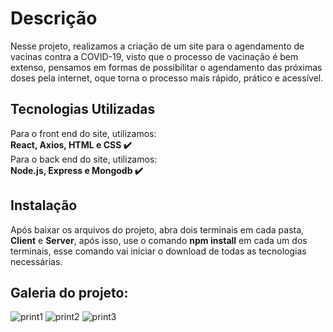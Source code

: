 # Descrição
Nesse projeto, realizamos a criação de um site para o agendamento de vacinas contra a COVID-19, visto que o processo de vacinação é bem extenso, pensamos em formas de possibilitar o agendamento das próximas doses pela internet, oque torna o processo mais rápido, prático e acessível.
## Tecnologias Utilizadas
Para o front end do site, utilizamos:  
**React, Axios, HTML e CSS ✔️**  
Para o back end do site, utilizamos:  
**Node.js, Express e Mongodb ✔️**  

## Instalação

Após baixar os arquivos do projeto, abra dois terminais em cada pasta, **Client** e **Server**, após isso, use o comando **npm install** em cada um dos terminais, esse comando vai iniciar o download de todas as tecnologias necessárias.

## Galeria do projeto:
![print1](https://user-images.githubusercontent.com/63107417/173169361-427d94e5-138c-41f8-88d3-bd23a4b7ec7e.png)
![print2](https://user-images.githubusercontent.com/63107417/173169364-4f12828d-5e11-4adb-a757-d7ab9558142d.png)
![print3](https://user-images.githubusercontent.com/63107417/173169369-7812ca5e-af3f-4184-acac-332b361210cd.png)
